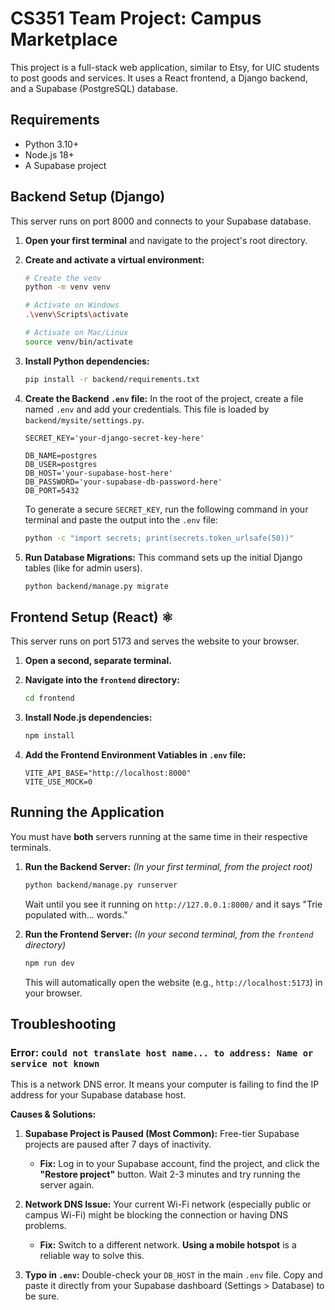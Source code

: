 # CS351 Team Project: Campus Marketplace

This project is a full-stack web application, similar to Etsy, for UIC students to post goods and services. It uses a React frontend, a Django backend, and a Supabase (PostgreSQL) database.

## Requirements

  * Python 3.10+
  * Node.js 18+
  * A Supabase project

## Backend Setup (Django) 

This server runs on port 8000 and connects to your Supabase database.

1.  **Open your first terminal** and navigate to the project's root directory.

2.  **Create and activate a virtual environment:**

    ```bash
    # Create the venv
    python -m venv venv

    # Activate on Windows
    .\venv\Scripts\activate

    # Activate on Mac/Linux
    source venv/bin/activate
    ```

3.  **Install Python dependencies:**

    ```bash
    pip install -r backend/requirements.txt
    ```

4.  **Create the Backend `.env` file:**
    In the root of the project, create a file named `.env` and add your credentials. This file is loaded by `backend/mysite/settings.py`.

    ```.env
    SECRET_KEY='your-django-secret-key-here'

    DB_NAME=postgres
    DB_USER=postgres
    DB_HOST='your-supabase-host-here'
    DB_PASSWORD='your-supabase-db-password-here'
    DB_PORT=5432
    ```

    To generate a secure `SECRET_KEY`, run the following command in your terminal and paste the output into the `.env` file:

    ```bash
    python -c "import secrets; print(secrets.token_urlsafe(50))"
    ```

5.  **Run Database Migrations:**
    This command sets up the initial Django tables (like for admin users).

    ```bash
    python backend/manage.py migrate
    ```

## Frontend Setup (React) ⚛️

This server runs on port 5173 and serves the website to your browser.

1.  **Open a second, separate terminal.**

2.  **Navigate into the `frontend` directory:**

    ```bash
    cd frontend
    ```

3.  **Install Node.js dependencies:**

    ```bash
    npm install
    ```

4.  **Add the Frontend Environment Vatiables in `.env` file:**

    ```.env
    VITE_API_BASE="http://localhost:8000"
    VITE_USE_MOCK=0
    ```

## Running the Application

You must have **both** servers running at the same time in their respective terminals.

1.  **Run the Backend Server:**
    *(In your first terminal, from the project root)*

    ```bash
    python backend/manage.py runserver
    ```

    Wait until you see it running on `http://127.0.0.1:8000/` and it says "Trie populated with... words."

2.  **Run the Frontend Server:**
    *(In your second terminal, from the `frontend` directory)*

    ```bash
    npm run dev
    ```

    This will automatically open the website (e.g., `http://localhost:5173`) in your browser.

## Troubleshooting

### Error: `could not translate host name... to address: Name or service not known`

This is a network DNS error. It means your computer is failing to find the IP address for your Supabase database host.

**Causes & Solutions:**

1.  **Supabase Project is Paused (Most Common):** Free-tier Supabase projects are paused after 7 days of inactivity.

      * **Fix:** Log in to your Supabase account, find the project, and click the **"Restore project"** button. Wait 2-3 minutes and try running the server again.

2.  **Network DNS Issue:** Your current Wi-Fi network (especially public or campus Wi-Fi) might be blocking the connection or having DNS problems.

      * **Fix:** Switch to a different network. **Using a mobile hotspot** is a reliable way to solve this.

3.  **Typo in `.env`:** Double-check your `DB_HOST` in the main `.env` file. Copy and paste it directly from your Supabase dashboard (Settings \> Database) to be sure.
